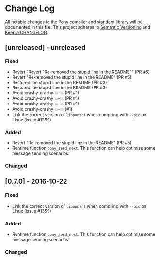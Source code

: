 # Change Log

All notable changes to the Pony compiler and standard library will be documented in this file. This project adheres to [Semantic Versioning](http://semver.org/) and [Keep a CHANGELOG](http://keepachangelog.com/).

## [unreleased] - unreleased

### Fixed

- Revert "Revert "Re-removed the stupid line in the README"" (PR #6)
- Revert "Re-removed the stupid line in the README" (PR #5)
- Restored the stupid line in the README (PR #3)
- Restored the stupid line in the README (PR #3)
- Avoid crashy-crashy :boom:-:boom: (PR #1)
- Avoid crashy-crashy :boom:-:boom: (PR #1)
- Avoid crashy-crashy :boom:-:boom: (PR #1)
- Avoid crashy-crashy :boom:-:boom: (#1)
- Link the correct version of `libponyrt` when compiling with `--pic` on Linux (issue #1359)

### Added

- Revert "Re-removed the stupid line in the README" (PR #5)
- Runtime function `pony_send_next`. This function can help optimise some message sending scenarios.

### Changed

## [0.7.0] - 2016-10-22

### Fixed

- Link the correct version of `libponyrt` when compiling with `--pic` on Linux (issue #1359)

### Added

- Runtime function `pony_send_next`. This function can help optimise some message sending scenarios.

### Changed
